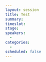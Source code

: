 ```yaml
---
layout: session
title: Test
summary:
timeslot:
stage:
speakers:
  -
categories:
  -
scheduled: false
---
```

 